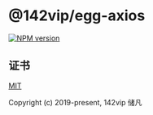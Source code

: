 # @142vip/egg-axios

[![NPM version](https://img.shields.io/npm/v/@142vip/egg-axios?color=a1b858&label=version)](https://www.npmjs.com/package/@142vip/egg-axios)

## 证书

[MIT](https://opensource.org/license/MIT)

Copyright (c) 2019-present, 142vip 储凡

